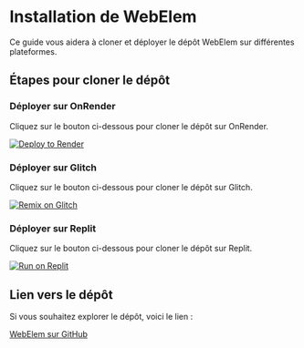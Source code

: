 # Installation de WebElem

Ce guide vous aidera à cloner et déployer le dépôt WebElem sur différentes plateformes.

## Étapes pour cloner le dépôt

### Déployer sur OnRender

Cliquez sur le bouton ci-dessous pour cloner le dépôt sur OnRender.

[![Deploy to Render](https://render.com/images/deploy-to-render-button.svg)](https://render.com/deploy?repo=https://github.com/tucommenceapousser/webelem)

### Déployer sur Glitch

Cliquez sur le bouton ci-dessous pour cloner le dépôt sur Glitch.

[![Remix on Glitch](https://button.glitch.me/button)](https://glitch.com/edit/#!/import/github/tucommenceapousser/webelem)

### Déployer sur Replit

Cliquez sur le bouton ci-dessous pour cloner le dépôt sur Replit.

[![Run on Replit](https://replit.com/badge/github/tucommenceapousser/webelem)](https://replit.com/github/tucommenceapousser/webelem)

## Lien vers le dépôt

Si vous souhaitez explorer le dépôt, voici le lien :

[WebElem sur GitHub](https://github.com/tucommenceapousser/webelem)
